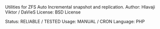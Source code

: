 Utilities for ZFS Auto Incremental snapshot and replication.
Author: Hlavaji Viktor / DaVieS
License: BSD License

Status: RELIABLE / TESTED
Usage: MANUAL / CRON
Language: PHP